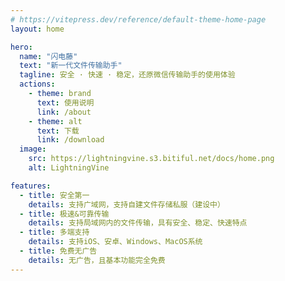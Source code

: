 ```yaml
---
# https://vitepress.dev/reference/default-theme-home-page
layout: home

hero:
  name: "闪电藤"
  text: "新一代文件传输助手"
  tagline: 安全 · 快速 · 稳定，还原微信传输助手的使用体验
  actions:
    - theme: brand
      text: 使用说明
      link: /about
    - theme: alt
      text: 下载
      link: /download
  image:
    src: https://lightningvine.s3.bitiful.net/docs/home.png
    alt: LightningVine

features:
  - title: 安全第一
    details: 支持广域网，支持自建文件存储私服（建设中）
  - title: 极速&可靠传输
    details: 支持局域网内的文件传输，具有安全、稳定、快速特点
  - title: 多端支持
    details: 支持iOS、安卓、Windows、MacOS系统
  - title: 免费无广告
    details: 无广告，且基本功能完全免费
---
```

